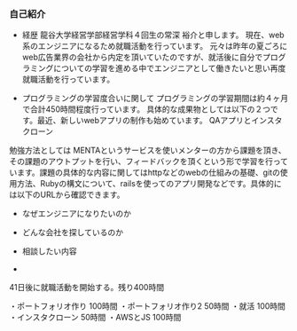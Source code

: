 ### 自己紹介
* 経歴
龍谷大学経営学部経営学科４回生の常深 裕介と申します。
現在、web系のエンジニアになるため就職活動を行っています。
元々は昨年の夏ごろにweb広告業界の会社から内定を頂いていたのですが、就活後に自分でプログラミングについての学習を進める中でエンジニアとして働きたいと思い再度就職活動を行っています。

* プログラミングの学習度合いに関して
 プログラミングの学習期間は約４ヶ月で合計450時間程度行っています。
具体的な成果物としては以下の２つです。最近、新しいwebアプリの制作も始めています。
QAアプリとインスタクローン

勉強方法としては
MENTAというサービスを使いメンターの方から課題を頂き、その課題のアウトプットを行い、フィードバックを頂くという形で学習を行っています。課題の具体的な内容に関してはhttpなどのwebの仕組みの基礎、gitの使用方法、Rubyの構文について、railsを使ってのアプリ開発などです。具体的には以下のURLから確認できます。



* なぜエンジニアになりたいのか


* どんな会社を探しているのか

* 相談したい内容


* 


41日後に就職活動を開始する。残り400時間

・ポートフォリオ作り 100時間
・ポートフォリオ作り2 50時間
・就活 100時間
・インスタクローン 50時間
・AWSとJS 100時間



